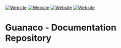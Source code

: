 [![Website](https://img.shields.io/website?up_message=website&down_message=unavailable&url=https%3A%2F%2Fbhaaksema.github.io%2Fguanaco%2F&label=Guanaco)](https://bhaaksema.github.io/guanaco/)
[![Website](https://img.shields.io/website?up_message=website&down_message=unavailable&url=https%3A%2F%2Fbhaaksema.github.io%2Fguanaco-doc%2F&label=Documentation)](https://bhaaksema.github.io/guanaco-doc/)
[![Website](https://img.shields.io/website?up_message=repository&down_message=removed&url=https%3A%2F%2Fgithub.com%2Fbhaaksema%2Fguanaco&logo=github&label=Guanaco&up_color=blue)](https://github.com/bhaaksema/guanaco)
[![Website](https://img.shields.io/website?up_message=repository&down_message=removed&url=https%3A%2F%2Fgithub.com%2Fbhaaksema%2Fguanaco-doc&logo=github&label=Documentation&up_color=blue)](https://github.com/bhaaksema/guanaco-doc)

# Guanaco - Documentation Repository
